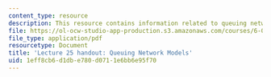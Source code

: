 ```yaml
---
content_type: resource
description: This resource contains information related to queuing network models.
file: https://ol-ocw-studio-app-production.s3.amazonaws.com/courses/6-00sc-introduction-to-computer-science-and-programming-spring-2011/1eff8cb6d1dbe780d0711e6bb6e95f70_MIT6_00SCS11_lec25.pdf
file_type: application/pdf
resourcetype: Document
title: 'Lecture 25 handout: Queuing Network Models'
uid: 1eff8cb6-d1db-e780-d071-1e6bb6e95f70
---
```

